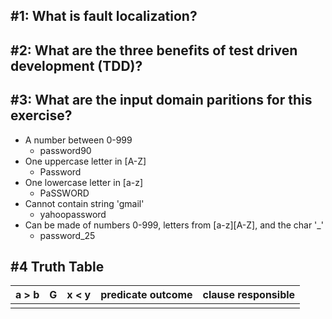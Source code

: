 ## #1: What is fault localization?
## #2: What are the three benefits of test driven development (TDD)?
## #3: What are the input domain paritions for this exercise?
* A number between 0-999
  * password90
* One uppercase letter in [A-Z]
  * Password
* One lowercase letter in [a-z]
  * PaSSWORD
* Cannot contain string 'gmail'
  * yahoopassword
* Can be made of numbers 0-999, letters from [a-z][A-Z], and the char '_'
  * password_25

## #4 Truth Table
| a > b    | G | x < y | predicate outcome | clause responsible |
| -------- | - | ----- | ----------------- | ------------------ |
|          |   |       |

